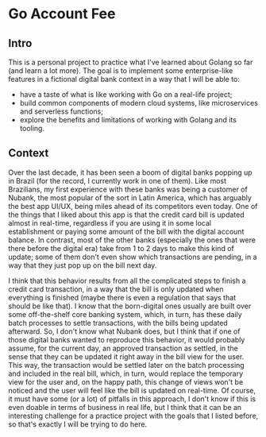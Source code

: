 # Go Account Fee

## Intro

This is a personal project to practice what I've learned about Golang so far (and learn a lot more). The goal is to implement some enterprise-like features in a fictional digital bank context in a way that I will be able to:
- have a taste of what is like working with Go on a real-life project;
- build common components of modern cloud systems, like microservices and serverless functions;
- explore the benefits and limitations of working with Golang and its tooling.

## Context

Over the last decade, it has been seen a boom of digital banks popping up in Brazil (for the record, I currently work in one of them). Like most Brazilians, my first experience with these banks was being a customer of Nubank, the most popular of the sort in Latin America, which has arguably the best app UI/UX, being miles ahead of its competitors even today. One of the things that I liked about this app is that the credit card bill is updated almost in real-time, regardless if you are using it in some local establishment or paying some amount of the bill with the digital account balance. In contrast, most of the other banks (especially the ones that were there before the digital era) take from 1 to 2 days to make this kind of update; some of them don't even show which transactions are pending, in a way that they just pop up on the bill next day. 

I think that this behavior results from all the complicated steps to finish a credit card transaction, in a way that the bill is only updated when everything is finished (maybe there is even a regulation that says that should be like that). I know that the born-digital ones usually are built over some off-the-shelf core banking system, which, in turn, has these daily batch processes to settle transactions, with the bills being updated afterward. So, I don't know what Nubank does, but I think that if one of those digital banks wanted to reproduce this behavior, it would probably assume, for the current day, an approved transaction as settled, in the sense that they can be updated it right away in the bill view for the user. This way, the transaction would be settled later on the batch processing and included in the real bill, which, in turn, would replace the temporary view for the user and, on the happy path, this change of views won't be noticed and the user will feel like the bill is updated on real-time. Of course, it must have some (or a lot) of pitfalls in this approach, I don't know if this is even doable in terms of business in real life, but I think that it can be an interesting challenge for a practice project with the goals that I listed before, so that's exactly I will be trying to do here.